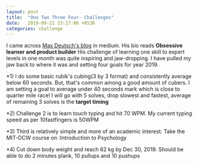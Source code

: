```yaml
---
layout: post
title:  "One Two Three Four- Challenges"
date:   2019-09-21 23:17:06 +0530
categories: challenge
---
```

I came across [Max Deutsch's blog](https://medium.com/@maxdeutsch) in medium.
His bio reads **Obsessive learner and product builder**
His challenge of learning one skill to expert levels in one month was quite inspiring and jaw-dropping.
I have pulled my jaw back to where it was and setting four goals for year 2019.

*1) I do some basic rubik's cubing(3 by 3 format) and consistently average below 60 seconds.
But, that's common among a good amount of cubers.
I am setting a goal to average under 40 seconds mark which is close to quarter mile race!
I will go with 5 solves, drop slowest and fastest, average of remaining 3 solves is the **target timing**
	
*2) Challenge 2 is to learn touch typing and hit 70 WPM. My current typing speed as per 10fastfingers is 50WPM
	
*3) Third is relatively simple and more of an academic interest. Take the MIT-OCW course on :Introduction to Psychology
	
*4) Cut down body weight and reach 62 kg by Dec 30, 2019. Should be able to do 2 minutes plank, 10 pullups and 10 pushups
